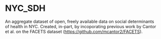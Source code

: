 # NYC_SDH
An aggregate dataset of open, freely available data on social determinants of health in NYC. Created, in-part, by incoporating previous work by Cantor et al. on the FACETS dataset (https://github.com/mcantor2/FACETS).
